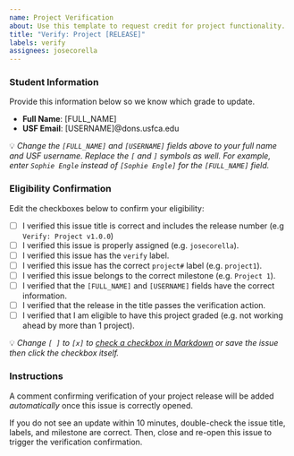 ```yaml
---
name: Project Verification
about: Use this template to request credit for project functionality.
title: "Verify: Project [RELEASE]"
labels: verify
assignees: josecorella
---
```


### Student Information

Provide this information below so we know which grade to update.

- **Full Name**: [FULL_NAME]
- **USF Email**: [USERNAME]@dons.usfca.edu

:bulb: *Change the `[FULL_NAME]` and `[USERNAME]` fields above to your full name and USF username. Replace the `[` and `]` symbols as well. For example, enter `Sophie Engle` instead of `[Sophie Engle]` for the `[FULL_NAME]` field.*

### Eligibility Confirmation

Edit the checkboxes below to confirm your eligibility:

  - [ ] I verified this issue title is correct and includes the release number (e.g `Verify: Project v1.0.0`)
  - [ ] I verified this issue is properly assigned (e.g. `josecorella`).
  - [ ] I verified this issue has the `verify` label.
  - [ ] I verified this issue has the correct `project#` label (e.g. `project1`).
  - [ ] I verified this issue belongs to the correct milestone (e.g. `Project 1`).
  - [ ] I verified that the `[FULL_NAME]` and `[USERNAME]` fields have the correct information.
  - [ ] I verified that the release in the title passes the verification action.
  - [ ] I verified that I am eligible to have this project graded (e.g. not working ahead by more than 1 project).

:bulb: *Change `[ ]` to `[x]` to [check a checkbox in Markdown](https://docs.github.com/en/github/writing-on-github/basic-writing-and-formatting-syntax#task-lists) or save the issue then click the checkbox itself.*

### Instructions

A comment confirming verification of your project release will be added *automatically* once this issue is correctly opened.

If you do not see an update within 10 minutes, double-check the issue title, labels, and milestone are correct. Then, close and re-open this issue to trigger the verification confirmation.

